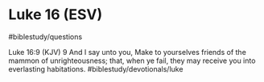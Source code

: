 # Luke 16 (ESV)
#biblestudy/questions

Luke 16:9 (KJV) 9 And I say unto you, Make to yourselves friends of the mammon of unrighteousness; that, when ye fail, they may receive you into everlasting habitations. 
#biblestudy/devotionals/luke